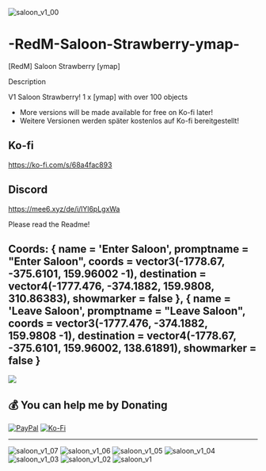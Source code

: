![saloon_v1_00](https://github.com/user-attachments/assets/343fa3b7-69f5-43af-8467-511f064e4ed6)


# -RedM-Saloon-Strawberry-ymap-
[RedM] Saloon Strawberry [ymap] 

Description

V1 Saloon Strawberry!
1 x [ymap] with over 100 objects

- More versions will be made available for free on Ko-fi later!
- Weitere Versionen werden später kostenlos auf Ko-fi bereitgestellt!

## Ko-fi
https://ko-fi.com/s/68a4fac893

## Discord
https://mee6.xyz/de/i/lYl6pLgxWa 

Please read the Readme!

Coords:
   { 
        name = 'Enter Saloon', 
        promptname = "Enter Saloon", 
        coords = vector3(-1778.67, -375.6101, 159.96002 -1),
        destination = vector4(-1777.476, -374.1882, 159.9808, 310.86383), 
        showmarker = false
    },
    { 
        name = 'Leave Saloon', 
        promptname = "Leave Saloon",
        coords = vector3(-1777.476, -374.1882, 159.9808 -1),
        destination = vector4(-1778.67, -375.6101, 159.96002, 138.61891),
        showmarker = false
    } 
---
[![](https://visitcount.itsvg.in/api?id=dixieland-gaming&icon=2&color=4)](https://visitcount.itsvg.in)

  ## 💰 You can help me by Donating
  [![PayPal](https://img.shields.io/badge/PayPal-00457C?style=for-the-badge&logo=paypal&logoColor=white)](https://paypal.me/partumdesign) [![Ko-Fi](https://img.shields.io/badge/Ko--fi-F16061?style=for-the-badge&logo=ko-fi&logoColor=white)](https://ko-fi.com/daryl_dixon) 

---
![saloon_v1_07](https://github.com/user-attachments/assets/8d78ce38-aa54-4eea-bc27-f694b3c78b3a)
![saloon_v1_06](https://github.com/user-attachments/assets/439ddf4e-899c-4bb4-89af-af0f393a9eec)
![saloon_v1_05](https://github.com/user-attachments/assets/7741a078-950e-452d-a6c5-7a0d2a979161)
![saloon_v1_04](https://github.com/user-attachments/assets/ca8eba82-0a53-4c0f-8333-3cc152695d96)
![saloon_v1_03](https://github.com/user-attachments/assets/692d6b22-c7d2-47c5-a8d7-03150952711d)
![saloon_v1_02](https://github.com/user-attachments/assets/905761b2-8de2-45f4-84bc-e268ae84b982)
![saloon_v1](https://github.com/user-attachments/assets/738b3a7f-8b79-44ac-b264-e9fffa1ce99e)

